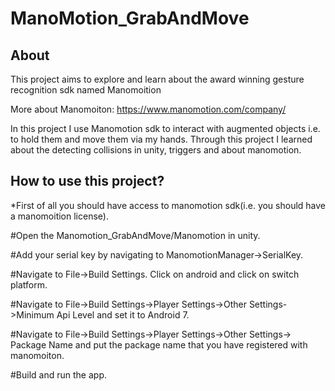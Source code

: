 # ManoMotion_GrabAndMove

## About

This project aims to explore and learn about the  award winning gesture recognition sdk named Manomoition

More about Manomoiton: https://www.manomotion.com/company/

In this project I use Manomotion sdk to interact with augmented objects i.e. to hold them and move them via my hands. Through this project I learned about the detecting collisions in unity, triggers and about manomotion.

## How to use this project?

 *First of all you should have access to manomotion sdk(i.e. you should have a manomoition license).
 
 #Open the Manomotion_GrabAndMove/Manomotion in unity.
 
 #Add your serial key by navigating to ManomotionManager->SerialKey.
 
 #Navigate to File->Build Settings. Click on android and click on switch platform.
 
 #Navigate to File->Build Settings->Player Settings->Other Settings->Minimum Api Level and set it to Android 7.
 
 #Navigate to File->Build Settings->Player Settings->Other Settings-> Package Name and put the package name that you have registered with manomoiton.
 
 #Build and run the app.
